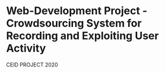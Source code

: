 # Web-Development Project - Crowdsourcing System for Recording and Exploiting User Activity
CEID PROJECT 2020

